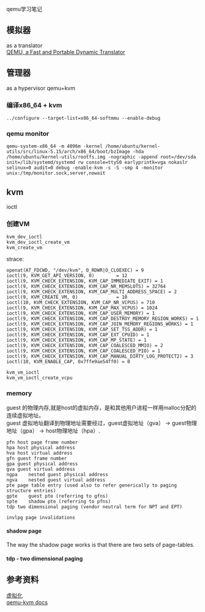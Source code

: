 qemu学习笔记

## 模拟器
as a translator    
[QEMU, a Fast and Portable Dynamic Translator](https://www.usenix.org/legacy/event/usenix05/tech/freenix/full_papers/bellard/bellard.pdf)

## 管理器
as a hypervisor
qemu+kvm
### 编译x86_64 + kvm  
`../configure --target-list=x86_64-softmmu --enable-debug`    
### qemu monitor
    
`qemu-system-x86_64 -m 4096m -kernel /home/ubuntu/kernel-utils/src/linux-5.15/arch/x86_64/boot/bzImage -hda /home/ubuntu/kernel-utils/rootfs.img -nographic -append root=/dev/sda init=/lib/systemd/systemd rw console=ttyS0 earlyprintk=vga nokaslr selinux=0 audit=0 debug -enable-kvm -s -S -smp 4 -monitor unix:/tmp/monitor.sock,server,nowait`

## kvm
ioctl   
### 创建VM   
```
kvm_dev_ioctl
kvm_dev_ioctl_create_vm
kvm_create_vm
```
strace:  
```
openat(AT_FDCWD, "/dev/kvm", O_RDWR|O_CLOEXEC) = 9
ioctl(9, KVM_GET_API_VERSION, 0)        = 12
ioctl(9, KVM_CHECK_EXTENSION, KVM_CAP_IMMEDIATE_EXIT) = 1
ioctl(9, KVM_CHECK_EXTENSION, KVM_CAP_NR_MEMSLOTS) = 32764
ioctl(9, KVM_CHECK_EXTENSION, KVM_CAP_MULTI_ADDRESS_SPACE) = 2
ioctl(9, KVM_CREATE_VM, 0)              = 10
ioctl(10, KVM_CHECK_EXTENSION, KVM_CAP_NR_VCPUS) = 710
ioctl(9, KVM_CHECK_EXTENSION, KVM_CAP_MAX_VCPUS) = 1024
ioctl(9, KVM_CHECK_EXTENSION, KVM_CAP_USER_MEMORY) = 1
ioctl(9, KVM_CHECK_EXTENSION, KVM_CAP_DESTROY_MEMORY_REGION_WORKS) = 1
ioctl(9, KVM_CHECK_EXTENSION, KVM_CAP_JOIN_MEMORY_REGIONS_WORKS) = 1
ioctl(9, KVM_CHECK_EXTENSION, KVM_CAP_SET_TSS_ADDR) = 1
ioctl(9, KVM_CHECK_EXTENSION, KVM_CAP_EXT_CPUID) = 1
ioctl(9, KVM_CHECK_EXTENSION, KVM_CAP_MP_STATE) = 1
ioctl(9, KVM_CHECK_EXTENSION, KVM_CAP_COALESCED_MMIO) = 2
ioctl(9, KVM_CHECK_EXTENSION, KVM_CAP_COALESCED_PIO) = 1
ioctl(9, KVM_CHECK_EXTENSION, KVM_CAP_MANUAL_DIRTY_LOG_PROTECT2) = 3
ioctl(10, KVM_ENABLE_CAP, 0x7ffe9ae54ff0) = 0
```

```
kvm_vm_ioctl
kvm_vm_ioctl_create_vcpu
```
### memory
guest 的物理内存,就是host的虚拟内存，是和其他用户进程一样用malloc分配的连续虚拟地址。  
guest 虚拟地址翻译到物理地址需要经过，guest虚拟地址（gva） -> guest物理地址（gpa） -> host物理地址（hpa）.  
```
pfn	host page frame number
hpa	host physical address
hva	host virtual address
gfn	guest frame number
gpa	guest physical address
gva	guest virtual address
ngpa	nested guest physical address
ngva	nested guest virtual address
pte	page table entry (used also to refer generically to paging structure entries)
gpte	guest pte (referring to gfns)
spte	shadow pte (referring to pfns)
tdp	two dimensional paging (vendor neutral term for NPT and EPT)

invlpg page invalidations
```
#### shadow page  
The way the shadow page works is that there are two sets of page-tables.  
#### tdp - two dimensional paging  

## 参考资料  
[虚拟化](https://docs.saferwall.com/blog/virtualization-internals-part-1-intro-to-virtualization)   
[qemu-kvm docs](https://linux-kvm.org/page/Documents)  
